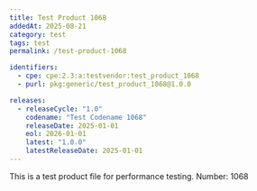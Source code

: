 ```yaml
---
title: Test Product 1068
addedAt: 2025-08-21
category: test
tags: test
permalink: /test-product-1068

identifiers:
  - cpe: cpe:2.3:a:testvendor:test_product_1068
  - purl: pkg:generic/test_product_1068@1.0.0

releases:
  - releaseCycle: "1.0"
    codename: "Test Codename 1068"
    releaseDate: 2025-01-01
    eol: 2026-01-01
    latest: "1.0.0"
    latestReleaseDate: 2025-01-01
---
```


This is a test product file for performance testing. Number: 1068
